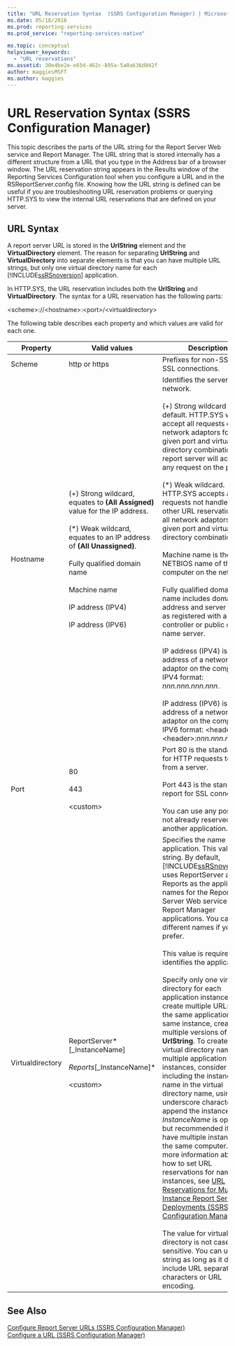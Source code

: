 ```yaml
---
title: "URL Reservation Syntax  (SSRS Configuration Manager) | Microsoft Docs"
ms.date: 05/18/2016
ms.prod: reporting-services
ms.prod_service: "reporting-services-native"

ms.topic: conceptual
helpviewer_keywords: 
  - "URL reservations"
ms.assetid: 30e4be2e-e65d-462c-895a-5a0a636d042f
author: maggiesMSFT
ms.author: maggies
---
```

# URL Reservation Syntax  (SSRS Configuration Manager)
  This topic describes the parts of the URL string for the Report Server Web service and Report Manager. The URL string that is stored internally has a different structure from a URL that you type in the Address bar of a browser window. The URL reservation string appears in the Results window of the Reporting Services Configuration tool when you configure a URL and in the RSReportServer.config file. Knowing how the URL string is defined can be useful if you are troubleshooting URL reservation problems or querying HTTP.SYS to view the internal URL reservations that are defined on your server.  
  
## URL Syntax  
 A report server URL is stored in the **UrlString** element and the **VirtualDirectory** element. The reason for separating **UrlString** and **VirtualDirectory** into separate elements is that you can have multiple URL strings, but only one virtual directory name for each [!INCLUDE[ssRSnoversion](../../includes/ssrsnoversion-md.md)] application.  
  
 In HTTP.SYS, the URL reservation includes both the **UrlString** and **VirtualDirectory**. The syntax for a URL reservation has the following parts:  
  
 \<scheme>://\<hostname>:\<port>/\<virtualdirectory>  
  
 The following table describes each property and which values are valid for each one.  
  
|Property|Valid values|Description|  
|--------------|------------------|-----------------|  
|Scheme|http or https|Prefixes for non-SSL and SSL connections.|  
|Hostname|(+) Strong wildcard, equates to **(All Assigned)** value for the IP address.<br /><br /> (\*) Weak wildcard, equates to an IP address of **(All Unassigned)**.<br /><br /> Fully qualified domain name<br /><br /> Machine name<br /><br /> IP address (IPV4)<br /><br /> IP address (IPV6)|Identifies the server on the network.<br /><br /> (+) Strong wildcard is the default. HTTP.SYS will accept all requests on all network adaptors for a given port and virtual directory combination. The report server will accept any request on the port.<br /><br /> (\*) Weak wildcard. HTTP.SYS accepts all requests not handled by other URL reservations on all network adaptors for a given port and virtual directory combination.<br /><br /> Machine name is the NETBIOS name of the computer on the network.<br /><br /> Fully qualified domain name includes domain address and server name, as registered with a domain controller or public domain name server.<br /><br /> IP address (IPV4) is the IP address of a network adaptor on the computer in IPV4 format: *nnn.nnn.nnn.nnn*.<br /><br /> IP address (IPV6) is the IP address of a network adaptor on the computer in IPV6 format: \<header>:\<header>:*nnn.nnn.nnn.nnn*.|  
|Port|80<br /><br /> 443<br /><br /> \<custom>|Port 80 is the standard port for HTTP requests to and from a server.<br /><br /> Port 443 is the standard report for SSL connections.<br /><br /> You can use any port that is not already reserved by another application.|  
|Virtualdirectory|ReportServer*[_InstanceName]*<br /><br /> Reports*[_InstanceName]*<br /><br /> \<custom>|Specifies the name of the application. This value is a string. By default, [!INCLUDE[ssRSnoversion](../../includes/ssrsnoversion-md.md)] uses ReportServer and Reports as the application names for the Report Server Web service and Report Manager applications. You can use different names if you prefer.<br /><br /> This value is required. It identifies the application.<br /><br /> Specify only one virtual directory for each application instance. To create multiple URLs for the same application in the same instance, create multiple versions of the **UrlString**. To create unique virtual directory names for multiple application instances, consider including the instance name in the virtual directory name, using the underscore character (_) to append the instance name. *InstanceName* is optional, but recommended if you have multiple instances on the same computer. For more information about how to set URL reservations for named instances, see [URL Reservations for Multi-Instance Report Server Deployments  &#40;SSRS Configuration Manager&#41;](../../reporting-services/install-windows/url-reservations-for-multi-instance-report-server-deployments.md).<br /><br /> The value for virtual directory is not case-sensitive. You can use any string as long as it does not include URL separator characters or URL encoding.|  
  
## See Also  
 [Configure Report Server URLs  &#40;SSRS Configuration Manager&#41;](../../reporting-services/install-windows/configure-report-server-urls-ssrs-configuration-manager.md)   
 [Configure a URL  &#40;SSRS Configuration Manager&#41;](../../reporting-services/install-windows/configure-a-url-ssrs-configuration-manager.md)  
  
  
